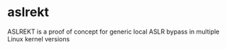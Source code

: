 # aslrekt
ASLREKT is a proof of concept for generic local ASLR bypass in multiple Linux kernel versions
